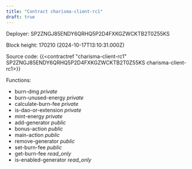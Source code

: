 ```yaml
---
title: "Contract charisma-client-rc1"
draft: true
---
```

Deployer: SP2ZNGJ85ENDY6QRHQ5P2D4FXKGZWCKTB2T0Z55KS


 



Block height: 170210 (2024-10-17T13:10:31.000Z)

Source code: {{<contractref "charisma-client-rc1" SP2ZNGJ85ENDY6QRHQ5P2D4FXKGZWCKTB2T0Z55KS charisma-client-rc1>}}

Functions:

* burn-dmg _private_
* burn-unused-energy _private_
* calculate-burn-fee _private_
* is-dao-or-extension _private_
* mint-energy _private_
* add-generator _public_
* bonus-action _public_
* main-action _public_
* remove-generator _public_
* set-burn-fee _public_
* get-burn-fee _read_only_
* is-enabled-generator _read_only_
